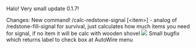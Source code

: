 Halo! Very small update 0.1.7!

Changes:
New command! /calc-redstone-signal <signal> [\<item>] - analog of /redstone-fill-signal for survival, just calculates how much items you need for signal, if no item it will be calc with wooden shovel
<img src="doc/calc redstone signall demonstation.gif">
Small bugfix which returns label to check box at AutoWire menu
